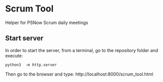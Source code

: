 # Scrum Tool
Helper for PSNow Scrum daily meetings

## Start server
In order to start the server, from a terminal, go to the repository folder and execute:
```
python3  -m http.server
```

Then go to the browser and type: http://localhost:8000/scrum_tool.html
